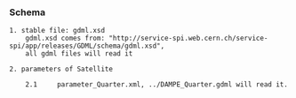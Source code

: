 
### Schema

    1. stable file: gdml.xsd
        gdml.xsd comes from: "http://service-spi.web.cern.ch/service-spi/app/releases/GDML/schema/gdml.xsd",
        all gdml files will read it

    2. parameters of Satellite

        2.1     parameter_Quarter.xml, ../DAMPE_Quarter.gdml will read it.

